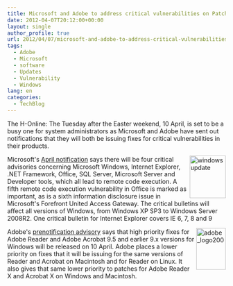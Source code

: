 ```yaml
---
title: Microsoft and Adobe to address critical vulnerabilities on Patch Tuesday
date: 2012-04-07T20:12:00+00:00
layout: single
author_profile: true
url: 2012/04/07/microsoft-and-adobe-to-address-critical-vulnerabilities-on-patch-tuesday/
tags:
  - Adobe
  - Microsoft
  - software
  - Updates
  - Vulnerability
  - Windows
lang: en
categories: 
  - TechBlog
---
```

The H-Online: The Tuesday after the Easter weekend, 10 April, is set to be a busy one for system administrators as Microsoft and Adobe have sent out notifications that they will both be issuing fixes for critical vulnerabilities in their products. 

[<img title="windows update" border="0" alt="windows update" align="right" src="http://lh4.ggpht.com/-ihEpQdTcggs/T4CYl5NIf5I/AAAAAAAAFcg/_f5gDUEVaqw/windows%252520update_thumb%25255B8%25255D.jpg?imgmax=800" width="83" height="98" />](http://lh6.ggpht.com/-JCwenj0lqXM/T4CYkGYBwwI/AAAAAAAAFcY/3cfuqU5kma8/s1600-h/windows%252520update%25255B6%25255D.jpg)Microsoft's [April notification](http://technet.microsoft.com/en-us/security/bulletin/ms12-apr) says there will be four critical advisories concerning Microsoft Windows, Internet Explorer, .NET Framework, Office, SQL Server, Microsoft Server and Developer tools, which all lead to remote code execution. A fifth remote code execution vulnerability in Office is marked as important, as is a sixth information disclosure issue in Microsoft's Forefront United Access Gateway. The critical bulletins will affect all versions of Windows, from Windows XP SP3 to Windows Server 2008R2. One critical bulletin for Internet Explorer covers IE 6, 7, 8 and 9 

[<img title="adobe_logo200" border="0" alt="adobe_logo200" align="right" src="http://lh4.ggpht.com/-KDdxp-wMRB4/T4CYpaaq3NI/AAAAAAAAFcw/HXoRCooc71I/adobe_logo200_thumb%25255B3%25255D.jpg?imgmax=800" width="68" height="96" />](http://lh4.ggpht.com/-FbJml1e5z4Q/T4CYnc565QI/AAAAAAAAFco/RlORLR7_Kvw/s1600-h/adobe_logo200%25255B3%25255D.jpg)Adobe's [prenotification advisory](http://www.adobe.com/support/security/bulletins/apsb12-08.html) says that high priority fixes for Adobe Reader and Adobe Acrobat 9.5 and earlier 9.x versions for Windows will be released on 10 April. Adobe places a lower priority on fixes that it will be issuing for the same versions of Reader and Acrobat on Macintosh and for Reader on Linux. It also gives that same lower priority to patches for Adobe Reader X and Acrobat X on Windows and Macintosh.